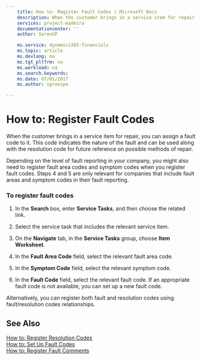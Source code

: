 ```yaml
---
    title: How to: Register Fault Codes | Microsoft Docs
    description: When the customer brings in a service item for repair, you can assign a fault code to it. This code indicates the nature of the fault and can be used along with the resolution code for future reference on possible methods of repair.
    services: project-madeira
    documentationcenter: ''
    author: SorenGP

    ms.service: dynamics365-financials
    ms.topic: article
    ms.devlang: na
    ms.tgt_pltfrm: na
    ms.workload: na
    ms.search.keywords:
    ms.date: 07/01/2017
    ms.author: sgroespe

---
```

# How to: Register Fault Codes
When the customer brings in a service item for repair, you can assign a fault code to it. This code indicates the nature of the fault and can be used along with the resolution code for future reference on possible methods of repair.  
  
 Depending on the level of fault reporting in your company, you might also need to register fault area codes and symptom codes when you register fault codes. Steps 4 and 5 are only relevant for companies that include fault areas and symptom codes in their fault reporting.  
  
### To register fault codes  
  
1.  In the **Search** box, enter **Service Tasks**, and then choose the related link.  
  
2.  Select the service task that includes the relevant service item.  
  
3.  On the **Navigate** tab, in the **Service Tasks** group, choose **Item Worksheet**.  
  
4.  In the **Fault Area Code** field, select the relevant fault area code.  
  
5.  In the **Symptom Code** field, select the relevant symptom code.  
  
6.  In the **Fault Code** field, select the relevant fault code. If an appropriate fault code is not available, you can set up a new fault code.  
  
 Alternatively, you can register both fault and resolution codes using fault/resolution codes relationships.  
  
## See Also  
 [How to: Register Resolution Codes](../how-to-register-resolution-codes.md)   
 [How to: Set Up Fault Codes](../how-to-set-up-fault-codes.md)   
 [How to: Register Fault Comments](../how-to-register-fault-comments.md)